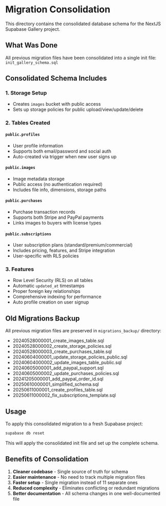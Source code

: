 # Migration Consolidation

This directory contains the consolidated database schema for the NextJS Supabase Gallery project.

## What Was Done

All previous migration files have been consolidated into a single init file: `init_gallery_schema.sql`

## Consolidated Schema Includes

### 1. Storage Setup

- Creates `images` bucket with public access
- Sets up storage policies for public upload/view/update/delete

### 2. Tables Created

#### `public.profiles`

- User profile information
- Supports both email/password and social auth
- Auto-created via trigger when new user signs up

#### `public.images`

- Image metadata storage
- Public access (no authentication required)
- Includes file info, dimensions, storage paths

#### `public.purchases`

- Purchase transaction records
- Supports both Stripe and PayPal payments
- Links images to buyers with license types

#### `public.subscriptions`

- User subscription plans (standard/premium/commercial)
- Includes pricing, features, and Stripe integration
- User-specific with RLS policies

### 3. Features

- Row Level Security (RLS) on all tables
- Automatic `updated_at` timestamps
- Proper foreign key relationships
- Comprehensive indexing for performance
- Auto profile creation on user signup

## Old Migrations Backup

All previous migration files are preserved in `migrations_backup/` directory:

- 20240528000001_create_images_table.sql
- 20240528000002_create_storage_policies.sql
- 20240528000003_create_purchases_table.sql
- 20240604000001_update_storage_policies_public.sql
- 20240604000002_update_images_table_public.sql
- 20240605000001_add_paypal_support.sql
- 20240605000002_update_purchases_policies.sql
- 20241205000001_add_paypal_order_id.sql
- 20250610000001_simplified_schema.sql
- 20250611000001_create_profiles_table.sql
- 20250611000002_fix_subscriptions_template.sql

## Usage

To apply this consolidated migration to a fresh Supabase project:

```bash
supabase db reset
```

This will apply the consolidated init file and set up the complete schema.

## Benefits of Consolidation

1. **Cleaner codebase** - Single source of truth for schema
2. **Easier maintenance** - No need to track multiple migration files
3. **Faster setup** - Single migration instead of 11 separate ones
4. **Reduced complexity** - Eliminates conflicting or redundant migrations
5. **Better documentation** - All schema changes in one well-documented file
